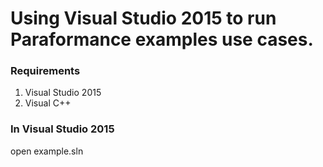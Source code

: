 # Using Visual Studio 2015 to run Paraformance examples use cases.

### Requirements
1. Visual Studio 2015
2. Visual C++

### In Visual Studio 2015
open example.sln
